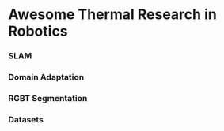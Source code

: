 # Awesome Thermal Research in Robotics

### SLAM

### Domain Adaptation

### RGBT Segmentation

### Datasets
